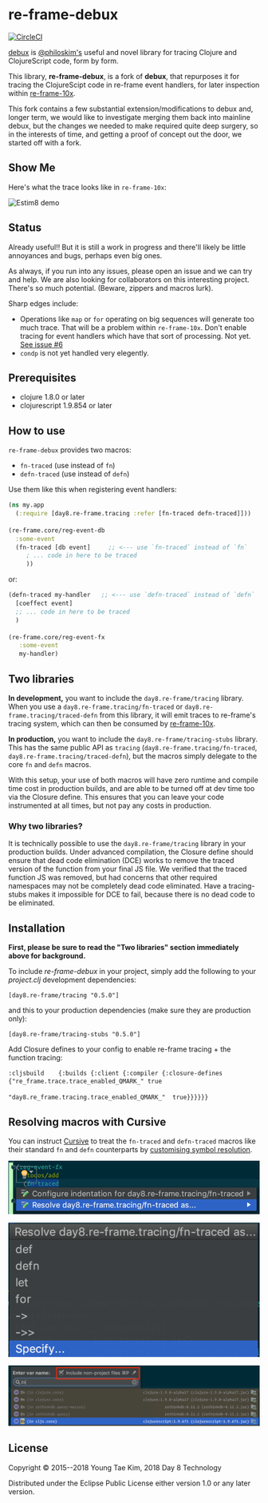 # re-frame-debux

[![CircleCI](https://circleci.com/gh/Day8/re-frame-debux.svg?style=svg)](https://circleci.com/gh/Day8/re-frame-debux)

[debux](https://github.com/philoskim/debux) is [@philoskim's](https://github.com/philoskim) useful and novel library for tracing Clojure and ClojureScript code, form by form.

This library, **re-frame-debux**, is a fork of **debux**, that repurposes it for tracing the ClojureScipt code in re-frame event handlers, for later inspection within [re-frame-10x](https://github.com/Day8/re-frame-10x).

This fork contains a few substantial extension/modifications to debux and, longer term, we would like to investigate merging them back into mainline debux, but the changes we needed to make required quite deep surgery, so in the interests of time, and getting a proof of concept out the door, we started off with a fork.

## Show Me

Here's what the trace looks like in `re-frame-10x`:

![Estim8 demo](https://github.com/Day8/re-frame-10x/blob/master/docs/images/estim8-demo.png)


## Status

Already useful!! But it is still a work in progress and there'll likely be little annoyances and bugs, perhaps even big ones.

As always, if you run into any issues, please open an issue and we can try and help. We are also looking for collaborators on this interesting project. There's so much potential. (Beware, zippers and macros lurk).

Sharp edges include:
  - Operations like `map` or `for` operating on big sequences will generate too much trace.  That will be a problem within `re-frame-10x`. Don't enable tracing for event handlers which have that sort of processing. Not yet. [See issue #6](https://github.com/Day8/re-frame-debux/issues/6)
  - `condp` is not yet handled very elegently.

## Prerequisites

* clojure 1.8.0 or later
* clojurescript 1.9.854 or later


## How to use

`re-frame-debux` provides two macros:

* `fn-traced`  (use instead of `fn`)
* `defn-traced`  (use instead of `defn`)

Use them like this when registering event handlers:

```clojure
(ns my.app
  (:require [day8.re-frame.tracing :refer [fn-traced defn-traced]]))

(re-frame.core/reg-event-db
  :some-event
  (fn-traced [db event]     ;; <--- use `fn-traced` instead of `fn`
     ; ... code in here to be traced
     ))
```

or:

```clojure
(defn-traced my-handler   ;; <--- use `defn-traced` instead of `defn`
  [coeffect event]
  ;; ... code in here to be traced
  )

(re-frame.core/reg-event-fx
   :some-event
   my-handler)
```

## Two libraries

**In development,** you want to include the `day8.re-frame/tracing` library. When you use a `day8.re-frame.tracing/fn-traced` or `day8.re-frame.tracing/traced-defn` from this library, it will emit traces to re-frame's tracing system, which can then be consumed by [re-frame-10x](https://github.com/Day8/re-frame-10x).

**In production,** you want to include the `day8.re-frame/tracing-stubs` library. This has the same public API as `tracing` (`day8.re-frame.tracing/fn-traced`, `day8.re-frame.tracing/traced-defn`), but the macros simply delegate to the core `fn` and `defn` macros.

With this setup, your use of both macros will have zero runtime and compile time cost in production builds, and are able to be turned off at dev time too via the Closure define.  This ensures that you can leave your code instrumented at all times, but not pay any costs in production.

### Why two libraries?

It is technically possible to use the `day8.re-frame/tracing` library in your production builds. Under advanced compilation, the Closure define should ensure that dead code elimination (DCE) works to remove the traced version of the function from your final JS file. We verified that the traced function JS was removed, but had concerns that other required namespaces may not be completely dead code eliminated. Have a tracing-stubs makes it impossible for DCE to fail, because there is no dead code to be eliminated.

## Installation

**First, please be sure to read the "Two libraries" section immediately above for background.**

To include *re-frame-debux* in your project, simply add the following to your *project.clj* development dependencies:

```
[day8.re-frame/tracing "0.5.0"]
```

and this to your production dependencies (make sure they are production only):

```
[day8.re-frame/tracing-stubs "0.5.0"]
```

Add Closure defines to your config to enable re-frame tracing + the function tracing:

```
:cljsbuild    {:builds {:client {:compiler {:closure-defines {"re_frame.trace.trace_enabled_QMARK_" true
                                                              "day8.re_frame.tracing.trace_enabled_QMARK_"  true}}}}}}
```


## Resolving macros with Cursive

You can instruct [Cursive](https://cursive-ide.com) to treat the `fn-traced` and `defn-traced` macros like their standard `fn` and `defn` counterparts by [customising symbol resolution](https://cursive-ide.com/userguide/macros.html).

![Resolve macro as](doc/img/cursive-1.png)

![Specify](doc/img/cursive-2.png)

![Enter var name cljs.core/fn](doc/img/cursive-3.png)


## License
Copyright © 2015--2018 Young Tae Kim, 2018 Day 8 Technology

Distributed under the Eclipse Public License either version 1.0 or any later version.

